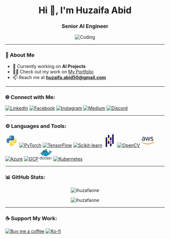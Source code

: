 <h1 align="center">Hi 👋, I'm Huzaifa Abid</h1>
<h3 align="center">Senior AI Engineer</h3>

<p align="center">
  <img src="https://cdn.dribbble.com/users/1162077/screenshots/3848914/programmer.gif" alt="Coding" width="400">
</p>

---

### 🔭 About Me
- 🧠 Currently working on **AI Projects**
- 👨‍💻 Check out my work on [My Portfolio](https://huzaifaabid.netlify.app/)
- 📫 Reach me at **huzaifa.abid50@gmail.com**

---

### 🌐 Connect with Me:
<p align="left">
  <a href="https://linkedin.com/in/ihuzafaone" target="_blank"><img src="https://img.shields.io/badge/-LinkedIn-blue?style=for-the-badge&logo=linkedin&logoColor=white" alt="LinkedIn"/></a>
  <a href="https://fb.com/ihuzafasays" target="_blank"><img src="https://img.shields.io/badge/-Facebook-1877F2?style=for-the-badge&logo=facebook&logoColor=white" alt="Facebook"/></a>
  <a href="https://instagram.com/iihuzafaone" target="_blank"><img src="https://img.shields.io/badge/-Instagram-E4405F?style=for-the-badge&logo=instagram&logoColor=white" alt="Instagram"/></a>
  <a href="https://medium.com/@ihuzafaone" target="_blank"><img src="https://img.shields.io/badge/-Medium-12100E?style=for-the-badge&logo=medium&logoColor=white" alt="Medium"/></a>
  <a href="https://discord.gg/977609458656092180" target="_blank"><img src="https://img.shields.io/badge/-Discord-5865F2?style=for-the-badge&logo=discord&logoColor=white" alt="Discord"/></a>
</p>

---

### ⚙️ Languages and Tools:
<p align="left">
  <a href="https://www.python.org" target="_blank"><img src="https://raw.githubusercontent.com/devicons/devicon/master/icons/python/python-original.svg" alt="Python" width="40" height="40"/></a>
  <a href="https://pytorch.org/" target="_blank"><img src="https://www.vectorlogo.zone/logos/pytorch/pytorch-icon.svg" alt="PyTorch" width="40" height="40"/></a>
  <a href="https://www.tensorflow.org" target="_blank"><img src="https://www.vectorlogo.zone/logos/tensorflow/tensorflow-icon.svg" alt="TensorFlow" width="40" height="40"/></a>
  <a href="https://scikit-learn.org/" target="_blank"><img src="https://upload.wikimedia.org/wikipedia/commons/0/05/Scikit_learn_logo_small.svg" alt="Scikit-learn" width="40" height="40"/></a>
  <a href="https://pandas.pydata.org/" target="_blank"><img src="https://raw.githubusercontent.com/devicons/devicon/2ae2a900d2f041da66e950e4d48052658d850630/icons/pandas/pandas-original.svg" alt="Pandas" width="40" height="40"/></a>
  <a href="https://opencv.org/" target="_blank"><img src="https://www.vectorlogo.zone/logos/opencv/opencv-icon.svg" alt="OpenCV" width="40" height="40"/></a>
  <a href="https://aws.amazon.com" target="_blank"><img src="https://raw.githubusercontent.com/devicons/devicon/master/icons/amazonwebservices/amazonwebservices-original-wordmark.svg" alt="AWS" width="40" height="40"/></a>
  <a href="https://azure.microsoft.com/en-in/" target="_blank"><img src="https://www.vectorlogo.zone/logos/microsoft_azure/microsoft_azure-icon.svg" alt="Azure" width="40" height="40"/></a>
  <a href="https://cloud.google.com" target="_blank"><img src="https://www.vectorlogo.zone/logos/google_cloud/google_cloud-icon.svg" alt="GCP" width="40" height="40"/></a>
  <a href="https://docker.com/" target="_blank"><img src="https://raw.githubusercontent.com/devicons/devicon/master/icons/docker/docker-original-wordmark.svg" alt="Docker" width="40" height="40"/></a>
  <a href="https://kubernetes.io" target="_blank"><img src="https://www.vectorlogo.zone/logos/kubernetes/kubernetes-icon.svg" alt="Kubernetes" width="40" height="40"/></a>
</p>

---

### 📊 GitHub Stats:
<p align="center">
  <img src="https://github-readme-stats.vercel.app/api/top-langs?username=ihuzafaone&show_icons=true&locale=en&layout=compact" alt="ihuzafaone" />
</p>

<p align="center">
  <img src="https://github-readme-streak-stats.herokuapp.com/?user=ihuzafaone&" alt="ihuzafaone" />
</p>

---

### ☕ Support My Work:
<p>
  <a href="https://www.buymeacoffee.com/ihuzafaone"><img src="https://cdn.buymeacoffee.com/buttons/v2/default-yellow.png" height="50" width="210" alt="Buy me a coffee" /></a>
  <a href="https://ko-fi.com/ihuzafaone"><img src="https://cdn.ko-fi.com/cdn/kofi3.png?v=3" height="50" width="210" alt="Ko-fi" /></a>
</p>
